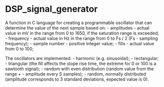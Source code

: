 # DSP_signal_generator

A function in C language for creating a programmable oscillator that can determine the value of the next sample based on:
    - amplitudes - actual value in mV in the range from 0 to 1650, if the saturation range is exceeded;
    - frequency - actual value in Hz in the range from 0 to Fs / 2 (Fs - sampling frequency);
    - sample number - positive integer value;
    - fills - actual value from 0 to 100;

The oscillators are implemented:
    - harmonic (e.g. sinusoidal);
    - rectangular;
    - triangular (the fill affects the slope rise time, the extreme for 0 or 100 is a sawtooth signal);
    - random with even distribution (random value from the range + - amplitude every S samples);
    - random, normally distributed (amplitude corresponds to 3 standard deviations, expected value is 0).
